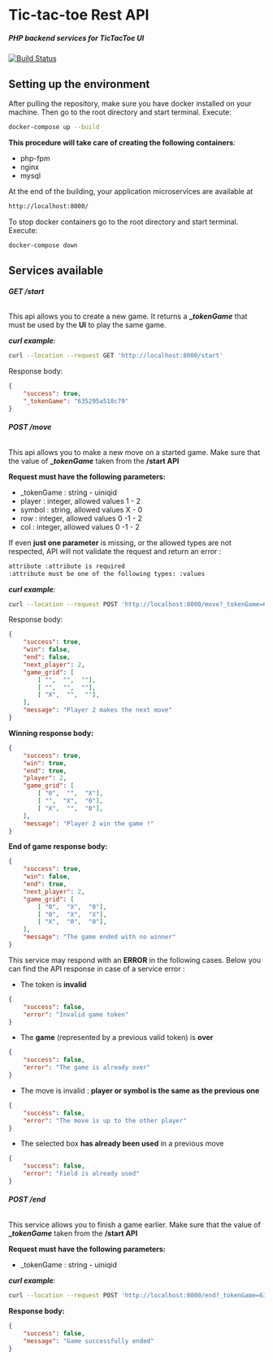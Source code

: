 # Tic-tac-toe Rest API
##### PHP backend services for TicTacToe UI

[![Build Status](https://travis-ci.org/joemccann/dillinger.svg?branch=master)](https://travis-ci.org/joemccann/dillinger)

## Setting up the environment
After pulling the repository, make sure you have docker installed on your machine.
Then go to the root directory and start terminal.
Execute:
```bash
docker-compose up --build
```
**This procedure will take care of creating the following containers**:
- php-fpm
- nginx
- mysql

At the end of the building, your application microservices are available at 
```bash
http://localhost:8000/
```
To stop docker containers  go to the root directory and start terminal.
Execute:
```bash
docker-compose down
```

## Services available
###### **GET /start**
This api allows you to create a new game. It returns a **__tokenGame_**  that must be used by the **UI** to play the same game.  

_**curl example**:_
```bash
curl --location --request GET 'http://localhost:8000/start'
```
Response body:
```json
{
    "success": true,
    "_tokenGame": "635295a510c79"
}
```


###### **POST /move**
This api allows you to make a new move on a started game. Make sure that the value of **__tokenGame_** taken from the **/start API**

**Request must have the following parameters:**
- _tokenGame : string - uiniqid
- player : integer, allowed values 1 - 2
- symbol : string, allowed values X - 0
- row : integer, allowed values 0 -1 - 2
- col : integer, allowed values 0 -1 - 2

If even **just one parameter** is missing, or the allowed types are not respected, API will not validate the request and return an error :
```bash
attribute :attribute is required
:attribute must be one of the following types: :values
```

_**curl example**:_
```bash
curl --location --request POST 'http://localhost:8000/move?_tokenGame=635295a510c79&player=1&symbol=X&row=2&col=0'
```
Response body:
```json
{
    "success": true,
    "win": false,
    "end": false,
    "next_player": 2,
    "game_grid": [
        [ "",  "",  ""],
        [ "",  "",  ""],
		[ "X",  "",  ""],
    ],
    "message": "Player 2 makes the next move"
}
```
**Winning response body:**
```json
{
    "success": true,
    "win": true,
    "end": true,
    "player": 2,
    "game_grid": [
        [ "0",  "",  "X"],
        [ "",  "X",  "0"],
		[ "X",  "",  "0"],
    ],
    "message": "Player 2 win the game !"
}
```
**End of game response body:**
```json
{
    "success": true,
    "win": false,
    "end": true,
    "next_player": 2,
    "game_grid": [
        [ "0",  "X",  "0"],
        [ "0",  "X",  "X"],
		[ "X",  "0",  "0"],
    ],
    "message": "The game ended with no winner"
}
```

This service may respond with an **ERROR** in the following cases. 
Below you can find the API response in case of a service error :

- The token is **invalid**
```json
{
    "success": false,
    "error": "Invalid game token"
}
```
- The **game** (represented by a previous valid token) is **over**
```json
{
    "success": false,
    "error": "The game is already over"
}
```
- The move is invalid : **player or symbol is the same as the previous one**
```json
{
    "success": false,
    "error": "The move is up to the other player"
}
```
- The selected box **has already been used** in a previous move
```json
{
    "success": false,
    "error": "Field is already used"
}
```
###### **POST /end**
This service allows you to finish a game earlier.  Make sure that the value of **__tokenGame_** taken from the **/start API**

**Request must have the following parameters:**
- _tokenGame : string - uiniqid

_**curl example**:_
```bash
curl --location --request POST 'http://localhost:8000/end?_tokenGame=635295a510c79'
```

**Response body:**
```json
{
    "success": false,
    "message": "Game successfully ended"
}
```

